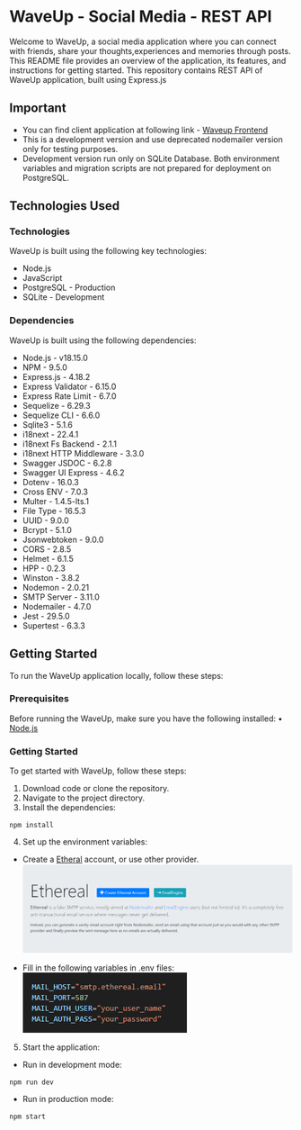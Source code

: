 # WaveUp - Social Media - REST API

Welcome to WaveUp, a social media application where you can connect with friends, share your thoughts,experiences and memories through posts.
This README file provides an overview of the application, its features, and instructions for getting started. This repository contains REST API of WaveUp application, built using Express.js 

## Important
- You can find client application at following link - [Waveup Frontend](https://www.google.com)
- This is a development version and use deprecated nodemailer version only for testing purposes. 
- Development version run only on SQLite Database. Both environment variables and migration scripts are not prepared for deployment on PostgreSQL. 


## Technologies Used

### Technologies
WaveUp is built using the following key technologies:
- Node.js
- JavaScript
- PostgreSQL - Production
- SQLite - Development

### Dependencies
WaveUp is built using the following dependencies:
- Node.js - v18.15.0
- NPM - 9.5.0
- Express.js - 4.18.2
- Express Validator - 6.15.0
- Express Rate Limit - 6.7.0
- Sequelize - 6.29.3
- Sequelize CLI - 6.6.0
- Sqlite3 - 5.1.6
- i18next - 22.4.1
- i18next Fs Backend - 2.1.1
- i18next HTTP Middleware - 3.3.0
- Swagger JSDOC - 6.2.8
- Swagger UI Express - 4.6.2
- Dotenv - 16.0.3
- Cross ENV - 7.0.3
- Multer - 1.4.5-lts.1
- File Type - 16.5.3
- UUID - 9.0.0
- Bcrypt - 5.1.0
- Jsonwebtoken - 9.0.0
- CORS - 2.8.5
- Helmet - 6.1.5
- HPP - 0.2.3
- Winston - 3.8.2
- Nodemon - 2.0.21
- SMTP Server - 3.11.0
- Nodemailer - 4.7.0
- Jest - 29.5.0
- Supertest - 6.3.3


## Getting Started
To run the WaveUp application locally, follow these steps:

### Prerequisites
Before running the WaveUp, make sure you have the following installed:
•	[Node.js](https://nodejs.org/en)

### Getting Started
To get started with WaveUp, follow these steps:

1.  Download code or clone the repository.
2.	Navigate to the project directory.
3.	Install the dependencies:
```
npm install
```
4.	Set up the environment variables:

- Create a [Etheral](https://ethereal.email/) account, or use other provider.
![](./readme/etheral.PNG)

-	Fill in the following variables in .env files:
![](./readme/env.PNG)

5.	Start the application:
- Run in development mode:
```
npm run dev
```
- Run in production mode:
```
npm start
```


